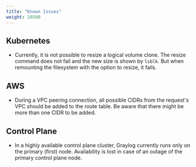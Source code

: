 ```yaml
---
title: "Known Issues"
weight: 20500
---
```


## Kubernetes

- Currently, it is not possible to resize a logical volume clone. The resize command does not fail and the new size 
  is shown by `lsblk`. But when remounting the filesystem with the option to resize, it fails.

## AWS

- During a VPC peering connection, all possible CIDRs from the request's VPC should be added to the route table.
  Be aware that there might be more than one CIDR to be added.

## Control Plane

- In a highly available control plane cluster, Graylog currently runs only on the primary (first) node. Availability
  is lost in case of an outage of the primary control plane node.

